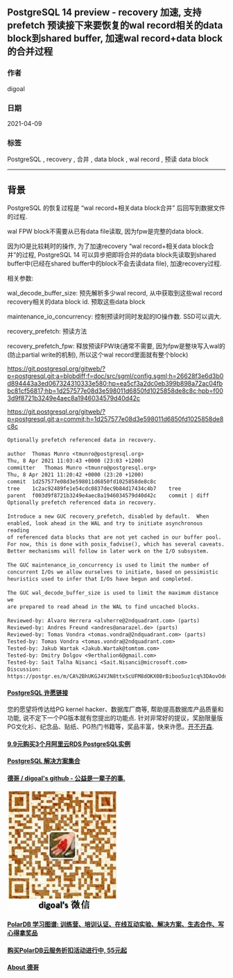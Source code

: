 ## PostgreSQL 14 preview - recovery 加速, 支持prefetch 预读接下来要恢复的wal record相关的data block到shared buffer, 加速wal record+data block的合并过程    
          
### 作者          
digoal          
          
### 日期          
2021-04-09           
          
### 标签          
PostgreSQL , recovery , 合并 , data block , wal record , 预读 data block        
          
----          
          
## 背景      
PostgreSQL 的恢复过程是 “wal record+相关data block合并” 后回写到数据文件的过程.   
  
wal FPW block不需要从已有data file读取, 因为fpw是完整的data block.   
  
因为IO是比较耗时的操作, 为了加速recovery “wal record+相关data block合并”的过程, PostgreSQL 14 可以异步把即将合并的data block先读取到shared buffer中(已经在shared buffer中的block不会去读data file), 加速recovery过程.   
  
  
相关参数:  
  
wal_decode_buffer_size: 预先解析多少wal record, 从中获取到这些wal record recovery相关的data block id. 预取这些data block   
  
maintenance_io_concurrency: 控制预读时同时发起的IO操作数. SSD可以调大.   
  
recovery_prefetch: 预读方法  
  
recovery_prefetch_fpw: 释放预读FPW块(通常不需要, 因为fpw是整块写入wal的(防止partial write的机制), 所以这个wal record里面就有整个block)  
  
https://git.postgresql.org/gitweb/?p=postgresql.git;a=blobdiff;f=doc/src/sgml/config.sgml;h=26628f3e6d3b0d894443a3ed067324310333e580;hp=ea5cf3a2dc0eb399b898a72ac04fbbc81cf56817;hb=1d257577e08d3e598011d6850fd1025858de8c8c;hpb=f003d9f8721b3249e4aec8a1946034579d40d42c  
  
  
https://git.postgresql.org/gitweb/?p=postgresql.git;a=commit;h=1d257577e08d3e598011d6850fd1025858de8c8c  
  
  
  
```     
Optionally prefetch referenced data in recovery.  
  
author	Thomas Munro <tmunro@postgresql.org>	  
Thu, 8 Apr 2021 11:03:43 +0000 (23:03 +1200)  
committer	Thomas Munro <tmunro@postgresql.org>	  
Thu, 8 Apr 2021 11:20:42 +0000 (23:20 +1200)  
commit	1d257577e08d3e598011d6850fd1025858de8c8c  
tree	1c2ac92489fe1e54cdc0837dec9b84d17434c4b7	tree  
parent	f003d9f8721b3249e4aec8a1946034579d40d42c	commit | diff  
Optionally prefetch referenced data in recovery.  
  
Introduce a new GUC recovery_prefetch, disabled by default.  When  
enabled, look ahead in the WAL and try to initiate asynchronous reading  
of referenced data blocks that are not yet cached in our buffer pool.  
For now, this is done with posix_fadvise(), which has several caveats.  
Better mechanisms will follow in later work on the I/O subsystem.  
  
The GUC maintenance_io_concurrency is used to limit the number of  
concurrent I/Os we allow ourselves to initiate, based on pessimistic  
heuristics used to infer that I/Os have begun and completed.  
  
The GUC wal_decode_buffer_size is used to limit the maximum distance we  
are prepared to read ahead in the WAL to find uncached blocks.  
  
Reviewed-by: Alvaro Herrera <alvherre@2ndquadrant.com> (parts)  
Reviewed-by: Andres Freund <andres@anarazel.de> (parts)  
Reviewed-by: Tomas Vondra <tomas.vondra@2ndquadrant.com> (parts)  
Tested-by: Tomas Vondra <tomas.vondra@2ndquadrant.com>  
Tested-by: Jakub Wartak <Jakub.Wartak@tomtom.com>  
Tested-by: Dmitry Dolgov <9erthalion6@gmail.com>  
Tested-by: Sait Talha Nisanci <Sait.Nisanci@microsoft.com>  
Discussion: https://postgr.es/m/CA%2BhUKGJ4VJN8ttxScUFM8dOKX0BrBiboo5uz1cq%3DAovOddfHpA%40mail.gmail.com  
```  
     
  
#### [PostgreSQL 许愿链接](https://github.com/digoal/blog/issues/76 "269ac3d1c492e938c0191101c7238216")
您的愿望将传达给PG kernel hacker、数据库厂商等, 帮助提高数据库产品质量和功能, 说不定下一个PG版本就有您提出的功能点. 针对非常好的提议，奖励限量版PG文化衫、纪念品、贴纸、PG热门书籍等，奖品丰富，快来许愿。[开不开森](https://github.com/digoal/blog/issues/76 "269ac3d1c492e938c0191101c7238216").  
  
  
#### [9.9元购买3个月阿里云RDS PostgreSQL实例](https://www.aliyun.com/database/postgresqlactivity "57258f76c37864c6e6d23383d05714ea")
  
  
#### [PostgreSQL 解决方案集合](https://yq.aliyun.com/topic/118 "40cff096e9ed7122c512b35d8561d9c8")
  
  
#### [德哥 / digoal's github - 公益是一辈子的事.](https://github.com/digoal/blog/blob/master/README.md "22709685feb7cab07d30f30387f0a9ae")
  
  
![digoal's wechat](../pic/digoal_weixin.jpg "f7ad92eeba24523fd47a6e1a0e691b59")
  
  
#### [PolarDB 学习图谱: 训练营、培训认证、在线互动实验、解决方案、生态合作、写心得拿奖品](https://www.aliyun.com/database/openpolardb/activity "8642f60e04ed0c814bf9cb9677976bd4")
  
  
#### [购买PolarDB云服务折扣活动进行中, 55元起](https://www.aliyun.com/activity/new/polardb-yunparter?userCode=bsb3t4al "e0495c413bedacabb75ff1e880be465a")
  
  
#### [About 德哥](https://github.com/digoal/blog/blob/master/me/readme.md "a37735981e7704886ffd590565582dd0")
  
